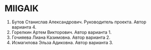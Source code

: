 # MIIGAIK
1. Бутов Станислав Александрович. Руководитель проекта. Автор варианта 4.
2. Горелкин Артем Викторович. Автор варианта 1.
3. Гочияева Лиана Казимовна. Автор варианта 2.
4. Исмагилова Эльза Адиковна. Автор варианта 3.
